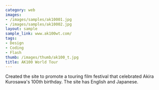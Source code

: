 ```yaml
---
category: web
images:
- /images/samples/ak10001.jpg
- /images/samples/ak10002.jpg
layout: sample
sample_link: www.ak100wt.com/
tags:
- Design
- Coding
- Flash
thumb: /images/thumb/ak100_t.jpg
title: AK100 World Tour
---
```

Created the site to promote a touring film festival that celebrated Akira Kurosawa's 100th birthday. The site has English and Japanese.
